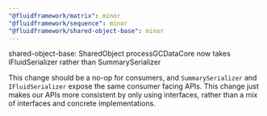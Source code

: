 ```yaml
---
"@fluidframework/matrix": minor
"@fluidframework/sequence": minor
"@fluidframework/shared-object-base": minor
---
```


shared-object-base: SharedObject processGCDataCore now takes IFluidSerializer rather than SummarySerializer

This change should be a no-op for consumers, and `SummarySerializer` and `IFluidSerializer` expose the same consumer facing APIs. This change just makes our APIs more consistent by only using interfaces, rather than a mix of interfaces and concrete implementations.
